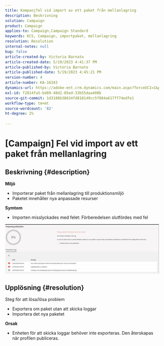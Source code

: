 ```yaml
---
title: Kampanjfel vid import av ett paket från mellanlagring
description: Beskrivning
solution: Campaign
product: Campaign
applies-to: Campaign,Campaign Standard
keywords: KCS, Campaign, importpaket, mellanlagring
resolution: Resolution
internal-notes: null
bug: false
article-created-by: Victoria Barnato
article-created-date: 5/19/2023 4:41:37 PM
article-published-by: Victoria Barnato
article-published-date: 5/19/2023 4:45:21 PM
version-number: 4
article-number: KA-16343
dynamics-url: https://adobe-ent.crm.dynamics.com/main.aspx?forceUCI=1&pagetype=entityrecord&etn=knowledgearticle&id=3a456c02-64f6-ed11-8848-6045bd0065b6
exl-id: f2014fa5-bd89-48d2-85ed-33b55daa408b
source-git-commit: 1d3108b38634fd818149cc5f084a617ff74edfe1
workflow-type: tm+mt
source-wordcount: '82'
ht-degree: 2%

---
```


# [Campaign] Fel vid import av ett paket från mellanlagring

## Beskrivning {#description}

<b>Miljö</b>
- Importerar paket från mellanlagring till produktionsmiljö
- Paketet innehåller nya anpassade resurser

<b>Symtom</b>
- Importen misslyckades med felet: Förberedelsen slutfördes med fel


![](assets/___3b456c02-64f6-ed11-8848-6045bd0065b6___.jpeg)




## Upplösning {#resolution}

Steg för att lösa/lösa problem
- Exportera om paket utan att skicka loggar
- Importera det nya paketet

<b>Orsak</b>
- Enheten för att skicka loggar behöver inte exporteras. Den återskapas när profilen publiceras.
